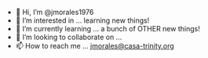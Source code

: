 - 👋 Hi, I’m @jmorales1976
- 👀 I’m interested in ... learning new things! 
- 🌱 I’m currently learning ... a bunch of OTHER new things! 
- 💞️ I’m looking to collaborate on ...
- 📫 How to reach me ... jmorales@casa-trinity.org

<!---
jmorales1976/jmorales1976 is a ✨ special ✨ repository because its `README.md` (this file) appears on your GitHub profile.
You can click the Preview link to take a look at your changes.
--->

